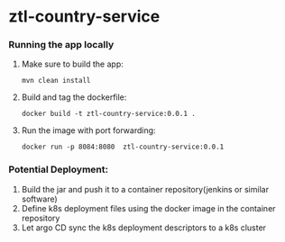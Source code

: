 # ztl-country-service


### Running the app locally 

1) Make sure to build the app:

   ```mvn clean install```

2) Build and tag the dockerfile:

   ```docker build -t ztl-country-service:0.0.1 .```

3) Run the image with port forwarding:

   ```docker run -p 8084:8080  ztl-country-service:0.0.1```


### Potential Deployment:

1) Build the jar and push it to a container repository(jenkins or similar software)
2) Define k8s deployment files using the docker image in the container repository
3) Let argo CD sync the k8s deployment descriptors to a k8s cluster